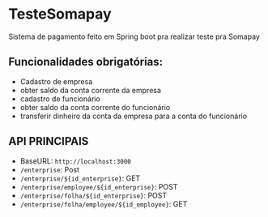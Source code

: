 # TesteSomapay
Sistema de pagamento feito em Spring boot pra realizar teste pra Somapay


## Funcionalidades obrigatórias:
- Cadastro de empresa
-  obter saldo da conta corrente da empresa
-  cadastro de funcionário
-  obter saldo da conta corrente do funcionário
-  transferir dinheiro da conta da empresa para a conta do funcionário


## API PRINCIPAIS
- BaseURL: `http://localhost:3000`
- `/enterprise`: Post  
- `/enterprise/${id_enterprise}`: GET
- `/enterprise/employee/${id_enterprise}`: POST
- `/enterprise/folha/${id_enterprise}`: POST
- `/enterprise/folha/employee/${id_employee}`: GET
